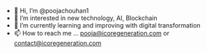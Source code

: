 - 👋 Hi, I’m @poojachouhan1
- 👀 I’m interested in new technology, AI, Blockchain
- 🌱 I’m currently learning and improving with digital transformation
- 📫 How to reach me ... pooja@icoregeneration.com or contact@icoregeneration.com

<!---
poojachouhan1/poojachouhan1 is a ✨ special ✨ repository because its `README.md` (this file) appears on your GitHub profile.
You can click the Preview link to take a look at your changes.
--->
